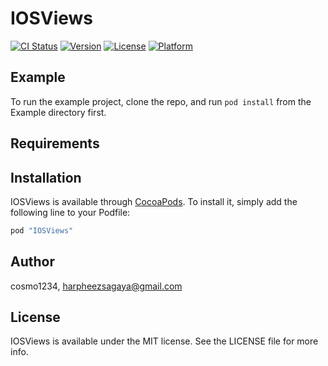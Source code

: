 # IOSViews

[![CI Status](http://img.shields.io/travis/cosmo1234/IOSViews.svg?style=flat)](https://travis-ci.org/cosmo1234/IOSViews)
[![Version](https://img.shields.io/cocoapods/v/IOSViews.svg?style=flat)](http://cocoapods.org/pods/IOSViews)
[![License](https://img.shields.io/cocoapods/l/IOSViews.svg?style=flat)](http://cocoapods.org/pods/IOSViews)
[![Platform](https://img.shields.io/cocoapods/p/IOSViews.svg?style=flat)](http://cocoapods.org/pods/IOSViews)

## Example

To run the example project, clone the repo, and run `pod install` from the Example directory first.

## Requirements

## Installation

IOSViews is available through [CocoaPods](http://cocoapods.org). To install
it, simply add the following line to your Podfile:

```ruby
pod "IOSViews"
```

## Author

cosmo1234, harpheezsagaya@gmail.com

## License

IOSViews is available under the MIT license. See the LICENSE file for more info.

